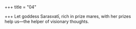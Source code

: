 +++
title = "04"

+++
Let goddess Sarasvatī, rich in prize mares, with her prizes  
help us—the helper of visionary thoughts.  